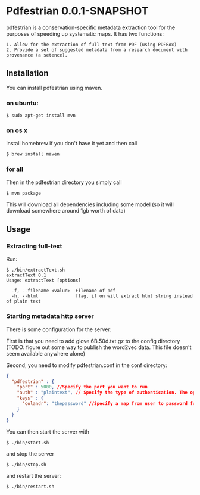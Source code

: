 Pdfestrian 0.0.1-SNAPSHOT
==========================

pdfestrian is a conservation-specific metadata extraction tool for the purposes of speeding up systematic maps. It has two functions:

    1. Allow for the extraction of full-text from PDF (using PDFBox)
    2. Provide a set of suggested metadata from a research document with provenance (a setence).
    
Installation
------------
You can install pdfestrian using maven.

### on ubuntu:
```
$ sudo apt-get install mvn
```

### on os x
install homebrew if you don't have it yet and then call
```
$ brew install maven
```

### for all
Then in the pdfestrian directory you simply call
```
$ mvn package
```

This will download all dependencies including some model (so it will download somewhere around 1gb worth of data)

Usage
------
### Extracting full-text

Run:
```
$ ./bin/extractText.sh
extractText 0.1
Usage: extractText [options]

  -f, --filename <value>  Filename of pdf
  -h, --html              flag, if on will extract html string instead of plain text
```

### Starting metadata http server

There is some configuration for the server:

First is that you need to add glove.6B.50d.txt.gz to the config directory (TODO: figure out some way to publish the word2vec data. This file doesn't seem available anywhere alone)

Second, you need to modify pdfestrian.conf in the conf directory:
```json
{
  "pdfestrian" : {
    "port" : 5000, //Specify the port you want to run
    "auth" : "plaintext", // Specify the type of authentication. The options are "none" or "plaintext"
    "keys" : {
      "colandr": "thepassword" //Specify a map from user to password for authentication
    }
  }
}
```

You can then start the server with
```
$ ./bin/start.sh
```

and stop the server
```
$ ./bin/stop.sh
```

and restart the server:
```
$ ./bin/restart.sh
```



